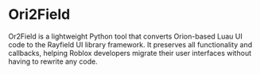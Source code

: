 # Ori2Field
Or2Field is a lightweight Python tool that converts Orion-based Luau UI code to the Rayfield UI library framework. It preserves all functionality and callbacks, helping Roblox developers migrate their user interfaces without having to rewrite any code.
